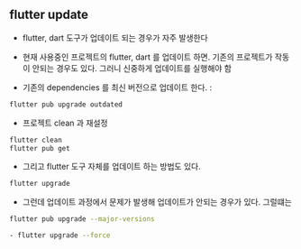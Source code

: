 ## flutter update

- flutter, dart 도구가 업데이트 되는 경우가 자주 발생한다
- 현재 사용중인 프로젝트의 flutter, dart 를 업데이트 하면. 기존의 프로젝트가 작동이 안되는 경우도 있다. 그러니 신중하게 업데이트를 실행해야 함

- 기존의 dependencies 를 최신 버전으로 업데이트 한다. :

```bash
flutter pub upgrade outdated
```

- 프로젝트 clean 과 재설정

```bash
flutter clean
flutter pub get
```

- 그리고 flutter 도구 자체를 업데이트 하는 방법도 있다.

```bash
flutter upgrade
```

- 그런데 업데이트 과정에서 문제가 발생해 업데이트가 안되는 경우가 있다. 그럴떄는

```bash
flutter pub upgrade --major-versions
```

```bash - 프로젝트 폴더에서 하는게 아니라 상위폴더에서 실행
- flutter upgrade --force
```
